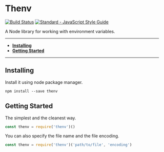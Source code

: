 # Thenv

[![Build Status](https://travis-ci.org/rhberro/thenv.svg?branch=master)](https://travis-ci.org/rhberro/thenv)
[![Standard - JavaScript Style Guide](https://img.shields.io/badge/code%20style-standard-brightgreen.svg)](http://standardjs.com/)

A Node library for working with environment variables.

---

- [**Installing**](#installing)
- [**Getting Started**](#getting-started)

---

## Installing

Install it using node package manager.

```
npm install --save thenv
```

## Getting Started

The simplest and the cleanest way.

```js
const thenv = require('thenv')()
```

You can also specify the file name and the file encoding.

```js
const thenv = require('thenv')('path/to/file', 'encoding')
```


